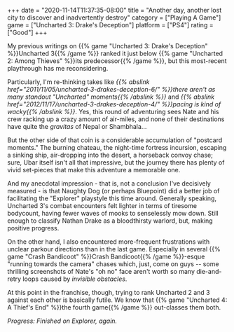 +++
date = "2020-11-14T11:37:35-08:00"
title = "Another day, another lost city to discover and inadvertently destroy"
category = ["Playing A Game"]
game = ["Uncharted 3: Drake's Deception"]
platform = ["PS4"]
rating = ["Good"]
+++

My previous writings on {{% game "Uncharted 3: Drake's Deception" %}}Uncharted 3{{% /game %}} ranked it just below {{% game "Uncharted 2: Among Thieves" %}}its predecessor{{% /game %}}, but this most-recent playthrough has me reconsidering.

Particularly, I'm re-thinking takes like <i>{{% abslink href="2011/11/05/uncharted-3-drakes-deception-6/" %}}there aren't as many standout "Uncharted" moments{{% /abslink %}}</i> and <i>{{% abslink href="2012/11/17/uncharted-3-drakes-deception-4/" %}}pacing is kind of wacky{{% /abslink %}}</i>.  Yes, this round of adventuring sees Nate and his crew racking up a crazy amount of air-miles, and none of their destinations have quite the <i>gravitas</i> of Nepal or Shambhala...

But the other side of that coin is a considerable accumulation of "postcard moments."  The burning chateau, the night-time fortress incursion, escaping a sinking ship, air-dropping into the desert, a horseback convoy chase; sure, Ubar itself isn't all that impressive, but the journey there has plenty of vivid set-pieces that make this adventure a memorable one.

And my anecdotal impression - that is, not a conclusion I've decisively measured - is that Naughty Dog (or perhaps Bluepoint) did a better job of facilitating the "Explorer" playstyle this time around.  Generally speaking, Uncharted 3's combat encounters felt lighter in terms of tiresome bodycount, having fewer waves of mooks to senselessly mow down.  Still enough to classify Nathan Drake as a bloodthirsty warlord, but, making positive progress.

On the other hand, I also encountered more-frequent frustrations with unclear parkour directions than in the last game.  Especially in several {{% game "Crash Bandicoot" %}}Crash Bandicoot{{% /game %}}-esque "running towards the camera" chases which, just, come on guys -- some thrilling screenshots of Nate's "oh no" face aren't worth so many die-and-retry loops caused by <i>invisible obstacles</i>.

At this point in the franchise, though, trying to rank Uncharted 2 and 3 against each other is basically futile.  We know that {{% game "Uncharted 4: A Thief's End" %}}the fourth game{{% /game %}} out-classes them both.

<i>Progress: Finished on Explorer, again.</i>
